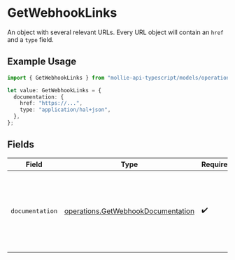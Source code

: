 # GetWebhookLinks

An object with several relevant URLs. Every URL object will contain an `href` and a `type` field.

## Example Usage

```typescript
import { GetWebhookLinks } from "mollie-api-typescript/models/operations";

let value: GetWebhookLinks = {
  documentation: {
    href: "https://...",
    type: "application/hal+json",
  },
};
```

## Fields

| Field                                                                                      | Type                                                                                       | Required                                                                                   | Description                                                                                |
| ------------------------------------------------------------------------------------------ | ------------------------------------------------------------------------------------------ | ------------------------------------------------------------------------------------------ | ------------------------------------------------------------------------------------------ |
| `documentation`                                                                            | [operations.GetWebhookDocumentation](../../models/operations/getwebhookdocumentation.md)   | :heavy_check_mark:                                                                         | In v2 endpoints, URLs are commonly represented as objects with an `href` and `type` field. |